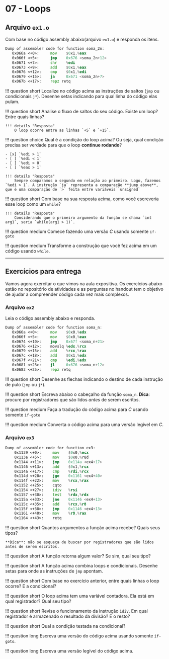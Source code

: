 # 07 - Loops

## Arquivo `ex1.o`

Com base no código assembly abaixo(arquivo `ex1.o`) e responda os itens.

```asm
Dump of assembler code for function soma_2n:
   0x066a <+0>:	    mov    $0x1,%eax
   0x066f <+5>:	    jmp    0x676 <soma_2n+12>
   0x0671 <+7>:	    shr    %edi
   0x0673 <+9>:	    add    $0x1,%eax
   0x0676 <+12>:	cmp    $0x1,%edi
   0x0679 <+15>:	ja     0x671 <soma_2n+7>
   0x067b <+17>:	repz retq

```

!!! question short
    Localize no código acima as instruções de saltos (`jmp` ou condicionais `j*`). Desenhe setas indicando para qual linha do código elas pulam.

!!! question short
    Analise o fluxo de saltos do seu código. Existe um loop? Entre quais linhas?

    !!! details "Resposta"
        O loop ocorre entre as linhas `+5` e `+15`. 

!!! question choice
    Qual é a condição do loop acima? Ou seja, qual condição precisa ser verdade para que o loop **continue rodando**?

    - [x] `%edi > 1`
    - [ ] `%edi < 1`
    - [ ] `%edi > 0`
    - [ ] `%eax > 1`

    !!! details "Resposta"
        Sempre comparamos o segundo em relação ao primeiro. Logo, fazemos `%edi > 1`. A instrução `ja` representa a comparação **jump above**, que é uma comparação de `>` feita entre variáveis `unsigned`

!!! question short
    Com base na sua resposta acima, como você escreveria esse loop como um `while`?

    !!! details "Resposta"
        Considerando que o primeiro argumento da função se chama `int arg1`, seria `while(arg1 > 1)`.

!!! question medium
    Comece fazendo uma versão *C* usando somente `if-goto`

!!! question medium
    Transforme a construção que você fez acima em um código usando `while`.

---------------

## Exercícios para entrega

Vamos agora exercitar o que vimos na aula expositiva. Os exercícios abaixo estão no repositório de atividades e as perguntas no handout tem o objetivo de ajudar a compreender código cada vez mais complexos.

### Arquivo `ex2`

Leia o código assembly abaixo e responda.

```asm
Dump of assembler code for function soma_n:
   0x066a <+0>:	    mov    $0x0,%edx
   0x066f <+5>:	    mov    $0x0,%eax
   0x0674 <+10>:	jmp    0x67f <soma_n+21>
   0x0676 <+12>:	movslq %edx,%rcx
   0x0679 <+15>:	add    %rcx,%rax
   0x067c <+18>:	add    $0x1,%edx
   0x067f <+21>:	cmp    %edi,%edx
   0x0681 <+23>:	jl     0x676 <soma_n+12>
   0x0683 <+25>:	repz retq

```

!!! question short
    Desenhe as flechas indicando o destino de cada instrução de pulo (`jmp` ou `j*`).

!!! question short
    Escreva abaixo o cabeçalho da função `soma_n`. **Dica**: procure por registradores que são lidos *antes* de serem escritos.

!!! question medium
    Faça a tradução do código acima para *C* usando somente `if-goto`

!!! question medium
    Converta o código acima para uma versão legível em *C*.


### Arquivo `ex3`

```asm
Dump of assembler code for function ex3:
    0x1139 <+0>:     mov    $0x0,%ecx
    0x113e <+5>:     mov    $0x0,%r8d
    0x1144 <+11>:    jmp    0x114a <ex4+17>
    0x1146 <+13>:    add    $0x1,%rcx
    0x114a <+17>:    cmp    %rdi,%rcx
    0x114d <+20>:    jge    0x1161 <ex4+40>
    0x114f <+22>:    mov    %rcx,%rax
    0x1152 <+25>:    cqto
    0x1154 <+27>:    idiv   %rsi
    0x1157 <+30>:    test   %rdx,%rdx
    0x115a <+33>:    jne    0x1146 <ex4+13>
    0x115c <+35>:    add    %rcx,%r8
    0x115f <+38>:    jmp    0x1146 <ex4+13>
    0x1161 <+40>:    mov    %r8,%rax
    0x1164 <+43>:    retq
```

!!! question short
    Quantos argumentos a função acima recebe? Quais seus tipos?

    **Dica**: não se esqueça de buscar por registradores que são lidos antes de serem escritos.

!!! question short
    A função retorna algum valor? Se sim, qual seu tipo?

!!! question short
    A função acima combina loops e condicionais. Desenhe setas para onde as instruções de `jmp` apontam.

!!! question short
    Com base no exercício anterior, entre quais linhas o loop ocorre? E a condicional?

!!! question short
    O loop acima tem uma variável contadora. Ela está em qual registrador? Qual seu tipo?

!!! question short
    Revise o funcionamento da instrução `idiv`. Em qual registrador é armazenado o resultado da divisão? E o resto?

!!! question short
    Qual a condição testada na condicional?

!!! question long
    Escreva uma versão do código acima usando somente `if-goto`.

!!! question long
    Escreva uma versão legível do código acima.

